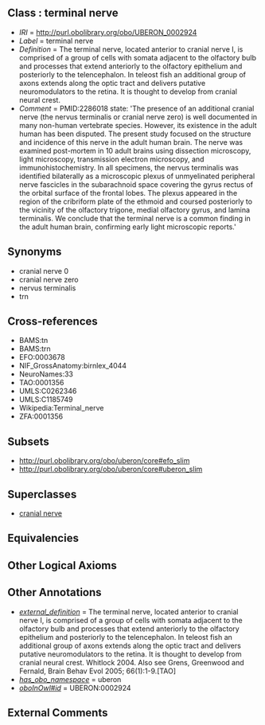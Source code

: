 
## Class : terminal nerve

 * *IRI* = http://purl.obolibrary.org/obo/UBERON_0002924
 * *Label* = terminal nerve
 * *Definition* = The terminal nerve, located anterior to cranial nerve I, is comprised of a group of cells with somata adjacent to the olfactory bulb and processes that extend anteriorly to the olfactory epithelium and posteriorly to the telencephalon. In teleost fish an additional group of axons extends along the optic tract and delivers putative neuromodulators to the retina.  It is thought to develop from cranial neural crest.
 * *Comment* = PMID:2286018 state: 'The presence of an additional cranial nerve (the nervus terminalis or cranial nerve zero) is well documented in many non-human vertebrate species. However, its existence in the adult human has been disputed. The present study focused on the structure and incidence of this nerve in the adult human brain. The nerve was examined post-mortem in 10 adult brains using dissection microscopy, light microscopy, transmission electron microscopy, and immunohistochemistry. In all specimens, the nervus terminalis was identified bilaterally as a microscopic plexus of unmyelinated peripheral nerve fascicles in the subarachnoid space covering the gyrus rectus of the orbital surface of the frontal lobes. The plexus appeared in the region of the cribriform plate of the ethmoid and coursed posteriorly to the vicinity of the olfactory trigone, medial olfactory gyrus, and lamina terminalis. We conclude that the terminal nerve is a common finding in the adult human brain, confirming early light microscopic reports.'

## Synonyms

 * cranial nerve 0
 * cranial nerve zero
 * nervus terminalis
 * trn

## Cross-references

 * BAMS:tn
 * BAMS:trn
 * EFO:0003678
 * NIF_GrossAnatomy:birnlex_4044
 * NeuroNames:33
 * TAO:0001356
 * UMLS:C0262346
 * UMLS:C1185749
 * Wikipedia:Terminal_nerve
 * ZFA:0001356

## Subsets

 * http://purl.obolibrary.org/obo/uberon/core#efo_slim
 * http://purl.obolibrary.org/obo/uberon/core#uberon_slim

## Superclasses

 * [cranial nerve](../../UBERON/85/UBERON_0001785.md)

## Equivalencies


## Other Logical Axioms


## Other Annotations

 * *[external_definition](../../UBPROP/01/UBPROP_0000001.md)* = The terminal nerve, located anterior to cranial nerve I, is comprised of a group of cells with somata adjacent to the olfactory bulb and processes that extend anteriorly to the olfactory epithelium and posteriorly to the telencephalon. In teleost fish an additional group of axons extends along the optic tract and delivers putative neuromodulators to the retina.  It is thought to develop from cranial neural crest. Whitlock 2004. Also see Grens, Greenwood and Fernald, Brain Behav Evol 2005; 66(1):1-9.[TAO]
 * *[has_obo_namespace](../../ce/oboInOwl#hasOBONamespace.md)* = uberon
 * *[oboInOwl#id](../../id/oboInOwl#id.md)* = UBERON:0002924

## External Comments

